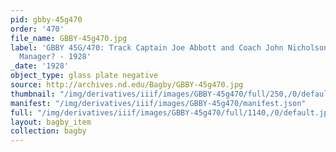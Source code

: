 ```yaml
---
pid: gbby-45g470
order: '470'
file_name: GBBY-45g470.jpg
label: 'GBBY 45G/470: Track Captain Joe Abbott and Coach John Nicholson with Track
  Manager? - 1928'
_date: '1928'
object_type: glass plate negative
source: http://archives.nd.edu/Bagby/GBBY-45g470.jpg
thumbnail: "/img/derivatives/iiif/images/GBBY-45g470/full/250,/0/default.jpg"
manifest: "/img/derivatives/iiif/images/GBBY-45g470/manifest.json"
full: "/img/derivatives/iiif/images/GBBY-45g470/full/1140,/0/default.jpg"
layout: bagby_item
collection: bagby
---
```

